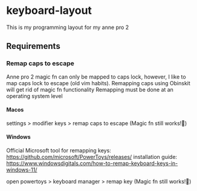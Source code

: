 # keyboard-layout
This is my programming layout for my anne pro 2 


## Requirements

### Remap caps to escape
Anne pro 2 magic fn can only be mapped to caps lock, however, I like to map caps lock to escape (old vim habits). 
Remapping caps using Obinskit will get rid of magic fn functionality
Remapping must be done at an operating system level

#### Macos 
  settings > modifier keys > remap caps to escape (Magic fn still works!🎉)
  
#### Windows

Official Microsoft tool for remapping keys: https://github.com/microsoft/PowerToys/releases/
installation guide: https://www.windowsdigitals.com/how-to-remap-keyboard-keys-in-windows-11/

open powertoys > keyboard manager > remap key (Magic fn still works!🎉)

